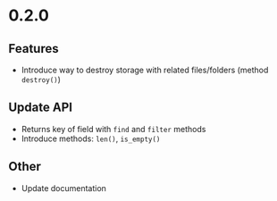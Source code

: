 # 0.2.0

## Features
- Introduce way to destroy storage with related files/folders (method `destroy()`)

## Update API
- Returns key of field with `find` and `filter` methods
- Introduce methods: `len()`, `is_empty()`

## Other
- Update documentation